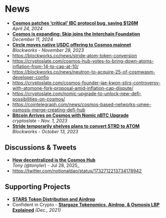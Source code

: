 # News

- [**Cosmos patches ‘critical’ IBC protocol bug, saving $126M**](https://cointelegraph.com/news/cosmos-patches-bug-ibc-protocol-saves-126m)
  <br/>_April 24, 2024_
- [**Cosmos is expanding: Skip joins the Interchain Foundation**](https://blog.cosmos.network/cosmos-is-expanding-skip-joins-the-interchain-foundation-235753c9e5a3)
  <br/>_December 11, 2024_
- [**Circle moves native USDC offering to Cosmos mainnet**](https://blockworks.co/news/circle-moves-usdc-to-cosmos)
  <br/>_Blockworks - November 28, 2023_
- https://blockworks.co/news/stride-atom-token-conversion
- https://cryptoslate.com/cosmos-hub-votes-to-bring-down-atoms-inflation-from-14-to-cap-at-10/
- https://blockworks.co/news/neutron-to-acquire-25-of-cosmwasm-developer-confio
- https://cryptoslate.com/cosmos-founder-jae-kwon-stirs-controversy-with-atomone-fork-proposal-amid-inflation-cap-dispute/
- https://cryptoslate.com/nomic-upgrade-to-unlock-new-defi-possibilities-on-cosmos/
- https://cointelegraph.com/news/cosmos-based-networks-umee-osmosis-merge-creating-defi-hub
- [**Bitcoin Arrives on Cosmos with Nomic nBTC Upgrade**](https://cryptoslate.com/bitcoin-arrives-on-cosmos-with-nomic-nbtc-upgrade/)
  <br/>_cryptoslate - Nov. 1, 2023_
- [**Stride temporarily shelves plans to convert STRD to ATOM**](https://blockworks.co/news/stride-atom-token-conversion)
  <br/>_Blockworks - October 13, 2023_

## Discussions & Tweets

- [**How decentralized is the Cosmos Hub**](https://x.com/tonyler_/status/1949780678213849210)
  _<br/>Tony (@tonyler_) - Jul 28, 2025_
- https://twitter.com/notionaldao/status/1732712213734178942

## Supporting Projects

- [**STARS Token Distribution and Airdrop**](https://mirror.xyz/stargazezone.eth/h9Bc7jODUrYB1Jw4mve3QEGVkBwBsyVebN6NP7tRl_Y)
- Confident in Crypto - [**Stargaze Tokenomics, Airdrop, & Osmosis LBP Explained**](https://www.youtube.com/watch?v=oXvt6oUuEVk) *(Dec., 2021)*

